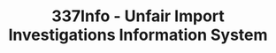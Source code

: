 ---
layout: default
bigquery: https://console.cloud.google.com/bigquery?p=patents-public-data&d=usitc_investigations&page=dataset&project=sheets-management-319211
citation: US International Trade Commission 337Info Unfair Import Investigations Information
  System
contributors: US International Trade Comission
cost: None
description: US International Trade Commission 337Info Unfair Import Investigations
  Information System contains data on investigations done under Section 337. Section
  337 declares the infringement of certain statutory intellectual property rights
  and other forms of unfair competition in import trade to be unlawful practices.
  Most Section 337 investigations involve allegations of patent or registered trademark
  infringement.
documentation: FAQ and tutorial available on the site
last_edit: 04/10/2022, 04:52:27
location: https://pubapps2.usitc.gov/337external/
maintained_by: US International Trade Comission
schema_fields:
- copyrightNumbers
- endDateMarkmanHearing
- finalIdOnViolationIssue
- dateCreated
- teoIdDueDate
- ouiiAttorney
- patentNumbers
- finalIdOnViolationDue
- respondent
- ouiiParticipation
- dateOfPublicationFrNotice
- docketNo
- aljAssigned
- title
- teoProceedingInvolved
- finalDetNoViolation
- patentNumber
- teoIdIssueDate
- actualStartDateEvidHear
- id
- internalRemand
- publication_number
- investigationNo
- dateComplaintFiled
- lastUpdated
- complainant
- htsNumbers
- trademarkNumbers
- targetDate
- startDateMarkmanHearing
- invUnfairAct
- currentActiveALJ
- gcAttorney
- scheduledEndDateEvidHear
- cafcAppeals
- investigationTermDate
- finalDetViolation
- scheduledStartDateEvidHear
- markmanHearing
- currentStatus
- investigationType
- actualEndDateEvidHear
- teoReliefGranted
- issueDateOtherNonFinal
shortname: unfair_import_investigations
tags:
- import
- legal
- trade
timeframe: 2008-2021 (prior to 2008 downloadable as a JSON file)
title: 337Info - Unfair Import Investigations Information System
uuid: 2721f5ec-e599-4890-9265-9706719fc71e
---